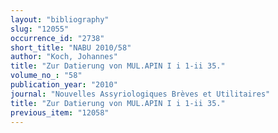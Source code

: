 ```yaml
---
layout: "bibliography"
slug: "12055"
occurrence_id: "2738"
short_title: "NABU 2010/58"
author: "Koch, Johannes"
title: "Zur Datierung von MUL.APIN I i 1-ii 35."
volume_no_: "58"
publication_year: "2010"
journal: "Nouvelles Assyriologiques Brèves et Utilitaires"
title: "Zur Datierung von MUL.APIN I i 1-ii 35."
previous_item: "12058"
---
```

